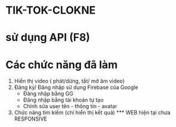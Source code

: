# TIK-TOK-CLOKNE
# sử dụng API (F8)
# Các chức năng đã làm
 1. Hiển thị video ( phát/dừng, tắt/ mở âm video)
 2. Đăng ký/ Đăng nhập sử dụng Firebase của Google
      - Đăng nhập bằng GG
      - Đăng nhập bằng tài khoản tự tạo
      - Chỉnh sửa user tên - thông tin - avatar
  3. Chức năng tìm kiếm (chỉ hiển thị kết quả)
*** WEB hiện tại chưa RESPONSIVE
